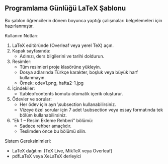 Programlama Günlüğü LaTeX Şablonu
---------------------------------

Bu şablon öğrencilerin dönem boyunca yaptığı çalışmaları belgelemeleri için hazırlanmıştır.

Kullanım Notları:
1. LaTeX editöründe (Overleaf veya yerel TeX) açın.
2. Kapak sayfasında:
   - Adınızı, ders bilgilerini ve tarihi doldurun.
3. Resimler:
   - Tüm resimleri proje klasörüne yükleyin.
   - Dosya adlarında Türkçe karakter, boşluk veya büyük harf kullanmayın.
   - Örnek: odev1.png, hafta2-1.jpg
4. İçindekiler:
   - \tableofcontents komutu otomatik içerik oluşturur.
5. Ödevler ve sorular:
   - Her ödev için ayrı \subsection kullanabilirsiniz.
   - Vizeye özel sorular için 7 adet \subsection veya essay formatında tek bölüm kullanabilirsiniz.
6. “Ek 1 – Resim Ekleme Rehberi” bölümü:
   - Sadece rehber amaçlıdır.
   - Teslimden önce bu bölümü silin.

Sistem Gereksinimleri:
- LaTeX dağıtımı (TeX Live, MikTeX veya Overleaf)
- pdfLaTeX veya XeLaTeX derleyici
